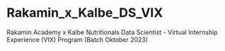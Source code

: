 # Rakamin_x_Kalbe_DS_VIX
Rakamin Academy x Kalbe Nutritionals Data Scientist - Virtual Internship Experience (VIX) Program (Batch Oktober 2023)
